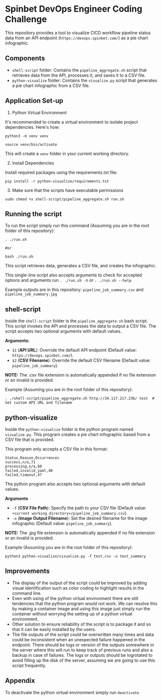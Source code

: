 # Spinbet DevOps Engineer Coding Challenge

This repository provides a tool to visualize CICD workflow pipeline status data from an API endpoint (`https://devops.spinbet.com/`) as a pie chart infographic.

## Components

- `shell-script` folder: Contains the `pipeline_aggregate.sh` script that retrieves data from the API, processes it, and saves it to a CSV file.
- `python-visualize` folder: Contains the `visualize.py` script that generates a pie chart infographic from a CSV file.

## Application Set-up

1. Python Virtual Environment

It's recommended to create a virtual environment to isolate project dependencies. Here's how:
```
python3 -m venv venv

source venv/bin/activate
```
This will create a `venv` folder in your current working directory.

2. Install Dependencies

Install required packages using the requirements.txt file:

```
pip install -r python-visualize/requirements.txt
```

3. Make sure that the scripts have executable permissions

```
sudo chmod +x shell-script/pipeline_aggregate.sh run.sh
```

## Running the script

To run the script simply run this command (Assuming you are in the root folder of this repository):
```
. ./run.sh

#or

bash ./run.sh

```
This script retrieves data, generates a CSV file, and creates the infographic.

This single-line script also accepts arguments to check for accepted options and arguments run `. ./run.sh -h` or `. ./run.sh --help`

Example outputs are in this repository: `pipeline_job_summary.csv` and `pipeline_job_summary.jpg`


## shell-script

Inside the `shell-script` folder is the `pipeline_aggregate.sh` bash script. This script invokes the API and processes the data to output a CSV file. The script accepts two optional arguments with default values.

**Arguments:**
- `$1` (**API URL**): Override the default API endpoint (Default value: `https://devops.spinbet.com/`).
- `$2` (**CSV Filename**): Override the default CSV filename (Default value: `pipeline_job_summary`).

**NOTE:** The .csv file extension is automatically appended if no file extension or an invalid is provided.

Example (Assuming you are in the root folder of this repository):
```
. ./shell-script/pipeline_aggregate.sh http://34.117.217.236/ test  # Set custom API URL and filename
```

## python-visualize

Inside the `python-visualize` folder is the python program named `visualize.py`. This program creates a pie chart infographic based from a CSV file that is provided. 

This program only accepts a CSV file in this format:
```
Status,Reason,Occurrences
success,n/a,71
processing,n/a,60
failed,invalid_yaml,48
failed,timeout,47
```

The python program also accepts two optional arguments with default values.

**Arguments**
- `-f` (**CSV File Path**): Specify the path to your CSV file (Default value: `<current working directory>/pipeline_job_summary.csv`).
- `-o` (**Image Output Filename**): Set the desired filename for the image infographic (Default value: `pipeline_job_summary`).

**NOTE:** The .jpg file extension is automatically appended if no file extension or an invalid is provided.

Example (Assuming you are in the root folder of this repository):
```
python3 python-visualize/visualize.py -f test.csv -o test_summary
```


## Improvements

- The display of the output of the script could be improved by adding visual identification such as color coding to highlight results in the command line.
- Even with using of the python virtual environment there are still tendencies that the python program would not work. We can resolve this by making a container image and using this image just simply run the container without worrying the setting up of a python virtual environment.
- Other solution to ensure reliability of the script is to package it and so that it can be easily installed by the users.
- The file outputs of the script could be overwritten many times and data could be inconsistent when an unexpected failure happened in the endpoint. There should be logs or version of the outputs somewhere in the server where this will run to keep track of previous runs and also a backup in case of failures. The logs or outputs should be logrotated to avoid filling up the disk of the server, assuming we are going to use this script frequently.

## Appendix

To deactivate the python virtual environment simply run `deactivate`